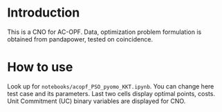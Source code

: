 # Introduction 
This is a CNO for AC-OPF. Data, optimization problem formulation is obtained from pandapower, tested on coincidence.
# How to use
Look up for `notebooks/acopf_PSO_pyomo_KKT.ipynb`. You can change here test case and its parameters.
Last two cells display optimal points, costs. Unit Commitment (UC) binary variables are displayed for CNO. 
